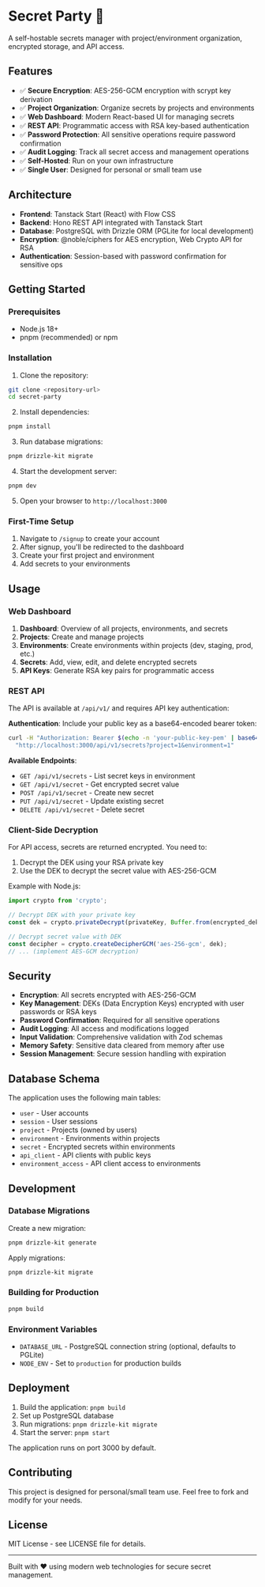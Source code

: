 # Secret Party 🎉

A self-hostable secrets manager with project/environment organization, encrypted storage, and API access.

## Features

- ✅ **Secure Encryption**: AES-256-GCM encryption with scrypt key derivation
- ✅ **Project Organization**: Organize secrets by projects and environments  
- ✅ **Web Dashboard**: Modern React-based UI for managing secrets
- ✅ **REST API**: Programmatic access with RSA key-based authentication
- ✅ **Password Protection**: All sensitive operations require password confirmation
- ✅ **Audit Logging**: Track all secret access and management operations
- ✅ **Self-Hosted**: Run on your own infrastructure
- ✅ **Single User**: Designed for personal or small team use

## Architecture

- **Frontend**: Tanstack Start (React) with Flow CSS
- **Backend**: Hono REST API integrated with Tanstack Start
- **Database**: PostgreSQL with Drizzle ORM (PGLite for local development)
- **Encryption**: @noble/ciphers for AES encryption, Web Crypto API for RSA
- **Authentication**: Session-based with password confirmation for sensitive ops

## Getting Started

### Prerequisites

- Node.js 18+ 
- pnpm (recommended) or npm

### Installation

1. Clone the repository:
```bash
git clone <repository-url>
cd secret-party
```

2. Install dependencies:
```bash
pnpm install
```

3. Run database migrations:
```bash
pnpm drizzle-kit migrate
```

4. Start the development server:
```bash
pnpm dev
```

5. Open your browser to `http://localhost:3000`

### First-Time Setup

1. Navigate to `/signup` to create your account
2. After signup, you'll be redirected to the dashboard
3. Create your first project and environment
4. Add secrets to your environments

## Usage

### Web Dashboard

1. **Dashboard**: Overview of all projects, environments, and secrets
2. **Projects**: Create and manage projects 
3. **Environments**: Create environments within projects (dev, staging, prod, etc.)
4. **Secrets**: Add, view, edit, and delete encrypted secrets
5. **API Keys**: Generate RSA key pairs for programmatic access

### REST API

The API is available at `/api/v1/` and requires API key authentication:

**Authentication**: Include your public key as a base64-encoded bearer token:
```bash
curl -H "Authorization: Bearer $(echo -n 'your-public-key-pem' | base64)" \
  "http://localhost:3000/api/v1/secrets?project=1&environment=1"
```

**Available Endpoints**:
- `GET /api/v1/secrets` - List secret keys in environment
- `GET /api/v1/secret` - Get encrypted secret value
- `POST /api/v1/secret` - Create new secret
- `PUT /api/v1/secret` - Update existing secret
- `DELETE /api/v1/secret` - Delete secret

### Client-Side Decryption

For API access, secrets are returned encrypted. You need to:

1. Decrypt the DEK using your RSA private key
2. Use the DEK to decrypt the secret value with AES-256-GCM

Example with Node.js:
```javascript
import crypto from 'crypto';

// Decrypt DEK with your private key
const dek = crypto.privateDecrypt(privateKey, Buffer.from(encrypted_dek, 'base64'));

// Decrypt secret value with DEK
const decipher = crypto.createDecipherGCM('aes-256-gcm', dek);
// ... (implement AES-GCM decryption)
```

## Security

- **Encryption**: All secrets encrypted with AES-256-GCM
- **Key Management**: DEKs (Data Encryption Keys) encrypted with user passwords or RSA keys
- **Password Confirmation**: Required for all sensitive operations
- **Audit Logging**: All access and modifications logged
- **Input Validation**: Comprehensive validation with Zod schemas
- **Memory Safety**: Sensitive data cleared from memory after use
- **Session Management**: Secure session handling with expiration

## Database Schema

The application uses the following main tables:
- `user` - User accounts
- `session` - User sessions  
- `project` - Projects (owned by users)
- `environment` - Environments within projects
- `secret` - Encrypted secrets within environments
- `api_client` - API clients with public keys
- `environment_access` - API client access to environments

## Development

### Database Migrations

Create a new migration:
```bash
pnpm drizzle-kit generate
```

Apply migrations:
```bash
pnpm drizzle-kit migrate
```

### Building for Production

```bash
pnpm build
```

### Environment Variables

- `DATABASE_URL` - PostgreSQL connection string (optional, defaults to PGLite)
- `NODE_ENV` - Set to `production` for production builds

## Deployment

1. Build the application: `pnpm build`
2. Set up PostgreSQL database
3. Run migrations: `pnpm drizzle-kit migrate`
4. Start the server: `pnpm start`

The application runs on port 3000 by default.

## Contributing

This project is designed for personal/small team use. Feel free to fork and modify for your needs.

## License

MIT License - see LICENSE file for details.

---

Built with ❤️ using modern web technologies for secure secret management.